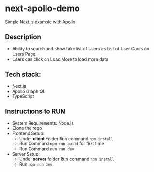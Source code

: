 # next-apollo-demo
Simple Next.js example with Apollo

## Description
- Ability to search and show fake list of Users as List of User Cards on Users Page.
- Users can click on Load More to load more data

## Tech stack:
- Next.js
- Apollo Graph QL
- TypeScript

## Instructions to RUN
- System Requirements: Node.js
- Clone the repo
- Frontend Setup:
  - Under <b>client</b> Folder Run command `npm install`
  - Run Command `npm run build` for first time
  - Run Command `num run dev`
- Server Setup:
  - Under <b>server</b> folder Run command `npm install`
  - Run `npm run dev`
